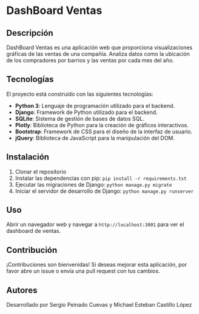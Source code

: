 # DashBoard Ventas

## Descripción

DashBoard Ventas es una aplicación web que proporciona visualizaciones gráficas de las ventas de una compañía. Analiza datos como la ubicación de los compradores por barrios y las ventas por cada mes del año.

## Tecnologías

El proyecto está construido con las siguientes tecnologías:

- **Python 3**: Lenguaje de programación utilizado para el backend.
- **Django**: Framework de Python utilizado para el backend.
- **SQLite**: Sistema de gestión de bases de datos SQL.
- **Plotly**: Biblioteca de Python para la creación de gráficos interactivos.
- **Bootstrap**: Framework de CSS para el diseño de la interfaz de usuario.
- **jQuery**: Biblioteca de JavaScript para la manipulación del DOM.

## Instalación

1. Clonar el repositorio
2. Instalar las dependencias con pip: `pip install -r requirements.txt`
3. Ejecutar las migraciones de Django: `python manage.py migrate`
4. Iniciar el servidor de desarrollo de Django: `python manage.py runserver`

## Uso

Abrir un navegador web y navegar a `http://localhost:3001` para ver el dashboard de ventas.

## Contribución

¡Contribuciones son bienvenidas! Si deseas mejorar esta aplicación, por favor abre un issue o envía una pull request con tus cambios.

## Autores

Desarrollado por Sergio Peinado Cuevas y Michael Esteban Castillo López